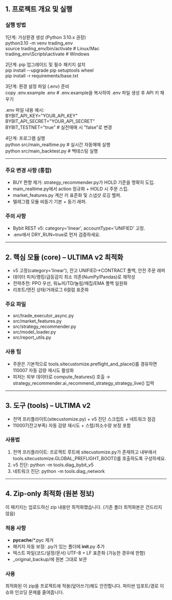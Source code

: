 ## 1. 프로젝트 개요 및 실행

### 실행 방법
1단계: 가상환경 생성 (Python 3.10.x 권장)  
python3.10 -m venv trading_env  
source trading_env/bin/activate  # Linux/Mac  
trading_env\Scripts\activate     # Windows  

2단계: pip 업그레이드 및 필수 패키지 설치  
pip install --upgrade pip setuptools wheel  
pip install -r requirements/base.txt  

3단계: 환경 설정 파일 (.env) 준비  
copy .env.example .env  # .env.example을 복사하여 .env 파일 생성 후 API 키 채우기  

.env 파일 내용 예시:  
BYBIT_API_KEY="YOUR_API_KEY"  
BYBIT_API_SECRET="YOUR_API_SECRET"  
BYBIT_TESTNET="true" # 실전매매 시 "false"로 변경  

4단계: 프로그램 실행  
python src/main_realtime.py   # 실시간 자동매매 실행  
python src/main_backtest.py   # 백테스팅 실행  

---

### 주요 변경 사항 (통합)
* BUY 편향 제거: strategy_recommender.py가 HOLD 기준을 명확히 도입.  
* main_realtime.py에서 action 정규화 + HOLD 시 주문 스킵.  
* market_features.py 계산 키 표준화 및 스냅샷 로깅 헬퍼.  
* 텔레그램 모듈 비동기 기본 + 동기 래퍼.  

### 주의 사항
* Bybit REST v5: category='linear', accountType='UNIFIED' 고정.  
* .env에서 DRY_RUN=true로 먼저 검증하세요.  

---

## 2. 핵심 모듈 (core) – ULTIMA v2 최적화

* v5 고정(category='linear'), 잔고 UNIFIED→CONTRACT 폴백, 안전 주문 래퍼  
* 데이터 피처/랭킹/급등감지 최소 의존(NumPy/Pandas)로 재작성  
* 전략추천: PPO 우선, 워뇨띠/TD/눌림/매집/EMA 폴백 일원화  
* 리포트/엔진 상태/거래로그 6컬럼 표준화  

### 주요 파일
* src/trade_executor_async.py  
* src/market_features.py  
* src/strategy_recommender.py  
* src/model_loader.py  
* src/report_utils.py  

### 사용 팁
* 주문은 기본적으로 tools.sitecustomize.preflight_and_place()를 경유하면 110007 자동 감량 재시도 활성화  
* 피처는 외부 데이터로 compute_features() 호출 → strategy_recommender.ai_recommend_strategy_strategy_live() 입력  

---

## 3. 도구 (tools) – ULTIMA v2

* 전역 프리플라이트(sitecustomize.py) + v5 진단 스크립트 + 네트워크 점검  
* 110007(잔고부족) 자동 감량 재시도 + 스텝/최소수량 보정 포함  

### 사용법
1. 전역 프리플라이트: 프로젝트 루트에 sitecustomize.py가 존재하고 내부에서 tools.sitecustomize.GLOBAL_PREFLIGHT_BOOT()를 호출하도록 구성하세요.  
2. v5 진단: python -m tools.diag_bybit_v5  
3. 네트워크 진단: python -m tools.diag_network  

---

## 4. Zip-only 최적화 (원본 정보)

이 패키지는 업로드하신 zip 내용만 최적화했습니다. (기존 폴더 최적화본은 건드리지 않음)  

### 적용 사항
* __pycache__/*.pyc 제거  
* 패키지 자동 보정: .py가 있는 폴더에 __init__.py 추가  
* 텍스트 파일(코드/설정/문서) UTF-8 + LF 표준화 (가능한 경우에 한함)  
* _original_backup/에 원본 그대로 보관  

### 사용
최적화된 이 zip을 프로젝트에 적용(덮어쓰기)해도 안전합니다. 파이썬 임포트/경로 이슈와 인코딩 문제를 줄여줍니다.  

